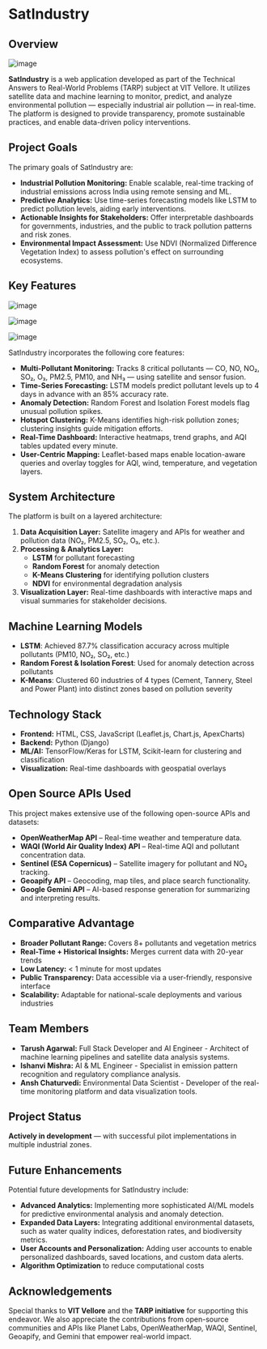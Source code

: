 # SatIndustry

## Overview
![image](https://github.com/user-attachments/assets/ba43917c-8b1f-4310-9074-ba563dab68c8)

**SatIndustry** is a web application developed as part of the Technical Answers to Real-World Problems (TARP) subject at VIT Vellore. It utilizes satellite data and machine learning to monitor, predict, and analyze environmental pollution — especially industrial air pollution — in real-time. The platform is designed to provide transparency, promote sustainable practices, and enable data-driven policy interventions.

## Project Goals

The primary goals of SatIndustry are:

- **Industrial Pollution Monitoring:** Enable scalable, real-time tracking of industrial emissions across India using remote sensing and ML.
- **Predictive Analytics:** Use time-series forecasting models like LSTM to predict pollution levels, aiding early interventions.
- **Actionable Insights for Stakeholders:** Offer interpretable dashboards for governments, industries, and the public to track pollution patterns and risk zones.
- **Environmental Impact Assessment:** Use NDVI (Normalized Difference Vegetation Index) to assess pollution's effect on surrounding ecosystems.

## Key Features
![image](https://github.com/user-attachments/assets/10617e09-1fb4-4f28-b92a-2da25759b568)

![image](https://github.com/user-attachments/assets/478cc190-ac41-49bd-b7fb-e7dce5baa0e1)

![image](https://github.com/user-attachments/assets/479c6a8a-5aa4-4e07-a4e7-d930931e6b4a)

SatIndustry incorporates the following core features:

- **Multi-Pollutant Monitoring:** Tracks 8 critical pollutants — CO, NO, NO₂, SO₂, O₃, PM2.5, PM10, and NH₃ — using satellite and sensor fusion.
- **Time-Series Forecasting:** LSTM models predict pollutant levels up to 4 days in advance with an 85% accuracy rate.
- **Anomaly Detection:** Random Forest and Isolation Forest models flag unusual pollution spikes.
- **Hotspot Clustering:** K-Means identifies high-risk pollution zones; clustering insights guide mitigation efforts.
- **Real-Time Dashboard:** Interactive heatmaps, trend graphs, and AQI tables updated every minute.
- **User-Centric Mapping:** Leaflet-based maps enable location-aware queries and overlay toggles for AQI, wind, temperature, and vegetation layers.

## System Architecture

The platform is built on a layered architecture:

1. **Data Acquisition Layer:** Satellite imagery and APIs for weather and pollution data (NO₂, PM2.5, SO₂, O₃, etc.).
2. **Processing & Analytics Layer:**
   - **LSTM** for pollutant forecasting
   - **Random Forest** for anomaly detection
   - **K-Means Clustering** for identifying pollution clusters
   - **NDVI** for environmental degradation analysis
3. **Visualization Layer:** Real-time dashboards with interactive maps and visual summaries for stakeholder decisions.

## Machine Learning Models

- **LSTM**: Achieved 87.7% classification accuracy across multiple pollutants (PM10, NO₂, SO₂, etc.)
- **Random Forest & Isolation Forest**: Used for anomaly detection across pollutants
- **K-Means**: Clustered 60 industries of 4 types (Cement, Tannery, Steel and Power Plant) into distinct zones based on pollution severity

## Technology Stack

- **Frontend:** HTML, CSS, JavaScript (Leaflet.js, Chart.js, ApexCharts)
- **Backend:** Python (Django)
- **ML/AI:** TensorFlow/Keras for LSTM, Scikit-learn for clustering and classification
- **Visualization:** Real-time dashboards with geospatial overlays

## Open Source APIs Used

This project makes extensive use of the following open-source APIs and datasets:

- **OpenWeatherMap API** – Real-time weather and temperature data.
- **WAQI (World Air Quality Index) API** – Real-time AQI and pollutant concentration data.
- **Sentinel (ESA Copernicus)** – Satellite imagery for pollutant and NO₂ tracking.
- **Geoapify API** – Geocoding, map tiles, and place search functionality.
- **Google Gemini API** – AI-based response generation for summarizing and interpreting results.

## Comparative Advantage

- **Broader Pollutant Range:** Covers 8+ pollutants and vegetation metrics
- **Real-Time + Historical Insights:** Merges current data with 20-year trends
- **Low Latency:** < 1 minute for most updates
- **Public Transparency:** Data accessible via a user-friendly, responsive interface
- **Scalability:** Adaptable for national-scale deployments and various industries

## Team Members

*   **Tarush Agarwal:** Full Stack Developer and AI Engineer - Architect of machine learning pipelines and satellite data analysis systems.
*   **Ishanvi Mishra:** AI & ML Engineer - Specialist in emission pattern recognition and regulatory compliance analysis.
*   **Ansh Chaturvedi:** Environmental Data Scientist - Developer of the real-time monitoring platform and data visualization tools.

## Project Status

**Actively in development** — with successful pilot implementations in multiple industrial zones.

## Future Enhancements

Potential future developments for SatIndustry include:

*   **Advanced Analytics:** Implementing more sophisticated AI/ML models for predictive environmental analysis and anomaly detection.
*   **Expanded Data Layers:** Integrating additional environmental datasets, such as water quality indices, deforestation rates, and biodiversity metrics.
*   **User Accounts and Personalization:**  Adding user accounts to enable personalized dashboards, saved locations, and custom data alerts.
*   **Algorithm Optimization** to reduce computational costs  

## Acknowledgements
Special thanks to **VIT Vellore** and the **TARP initiative** for supporting this endeavor. We also appreciate the contributions from open-source communities and APIs like Planet Labs, OpenWeatherMap, WAQI, Sentinel, Geoapify, and Gemini that empower real-world impact.
